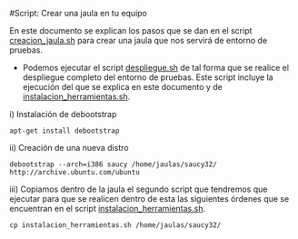 #Script: Crear una jaula en tu equipo

En este documento se explican los pasos que se dan en el script [creacion_jaula.sh](https://github.com/miguelfabre/Proyecto/blob/master/script/creacion_jaula.sh) para crear una jaula que nos servirá de entorno de pruebas.

* Podemos ejecutar el script [despliegue.sh](https://github.com/miguelfabre/Proyecto/blob/master/script/despliegue.sh) de tal forma que se realice el despliegue completo del entorno de pruebas. Este script incluye la ejecución del que se explica en este documento y de [instalacion_herramientas.sh](https://github.com/miguelfabre/Proyecto/blob/master/script/instalacion_herramientas.sh). 

i) Instalación de debootstrap

```apt-get install debootstrap```

ii) Creación de una nueva distro

```debootstrap --arch=i386 saucy /home/jaulas/saucy32/ http://archive.ubuntu.com/ubuntu```

iii) Copiamos dentro de la jaula el segundo script que tendremos que ejecutar para que se realicen dentro de esta las siguientes órdenes que se encuentran en el script [instalacion_herramientas.sh](https://github.com/miguelfabre/Proyecto/blob/master/script/instalacion_herramientas.sh). 

```cp instalacion_herramientas.sh /home/jaulas/saucy32/```
